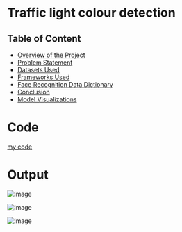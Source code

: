 # Traffic light colour detection

## Table of Content

* [Overview of the Project]()
* [Problem Statement]()
* [Datasets Used]()
* [Frameworks Used]()
* [Face Recognition Data Dictionary]()
* [Conclusion]()
* [Model Visualizations]()

# Code

[my code](https://github.com/piyush033/Traffic_light_colour_detection_DRDO/blob/main/traffic_light_colour_detection_DRDO.ipynb)

# Output

![image](https://user-images.githubusercontent.com/100412728/220909464-dc20b827-bcdb-4785-8448-e1dfbfde6e1e.png)

![image](https://user-images.githubusercontent.com/100412728/220912656-c71c5cca-91c9-4df4-aa53-d45e7f6ebb8b.png)

![image](https://user-images.githubusercontent.com/100412728/220913270-7b2ef698-f8a1-4893-8fce-9773bec9c63c.png)

